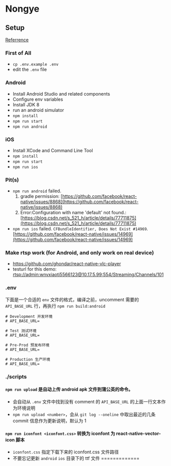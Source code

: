 # Nongye

## Setup
[Referrence](https://facebook.github.io/react-native/docs/getting-started.html)

### First of All
- `cp .env.example .env`
- edit the `.env` file

### Android
- Install Android Studio and related components
- Configure env variables
- Install JDK 8
- run an android simulator
- `npm install`
- `npm run start`
- `npm run android`

### iOS
- Install XCode and Command Line Tool
- `npm install`
- `npm run start`
- `npm run ios`

### Pit(s)
- `npm run android` failed.
  1. gradle permission: [https://github.com/facebook/react-native/issues/8868](https://github.com/facebook/react-native/issues/8868)
  2. Error:Configuration with name 'default' not found.: [https://blog.csdn.net/s_521_h/article/details/77711875](https://blog.csdn.net/s_521_h/article/details/77711875)
- `npm run ios` failed. `CFBundleIdentifier, Does Not Exist #14969`. [https://github.com/facebook/react-native/issues/14969](https://github.com/facebook/react-native/issues/14969)

### Make rtsp work (for Android, and only work on real device)
- https://github.com/ghondar/react-native-vlc-player
- testurl for this demo: [rtsp://admin:wnvxiaoti5566123@10.17.5.99:554/Streaming/Channels/101](rtsp://admin:wnvxiaoti5566123@10.17.5.99:554/Streaming/Channels/101)


### .env

下面是一个合适的 `env` 文件的格式，编译之前，uncomment 需要的 `API_BASE_URL` 行，再执行 `npm run build:android`

```
# Development 开发环境
# API_BASE_URL=

# Test 测试环境
# API_BASE_URL=

# Pre-Prod 预发布环境
# API_BASE_URL=

# Production 生产环境
# API_BASE_URL=
```

### ./scripts

#### `npm run upload` 是自动上传 android apk 文件到蒲公英的命令。

- 会自动从 `.env` 文件中找到没有 comment 的 `API_BASE_URL` 的上面一行文本作为环境说明
- `npm run upload <number>`，会从 `git log --oneline` 中取出最近的几条 commit 信息作为更新说明，默认为 1

#### `npm run iconfont <iconfont.css>` 转换为 iconfont 为 react-native-vector-icon 脚本

- `iconfont.css` 指定下载下来的 iconfont.css 文件路径
- 不要忘记更新 `android` `ios` 目录下的 ttf 文件
=============

